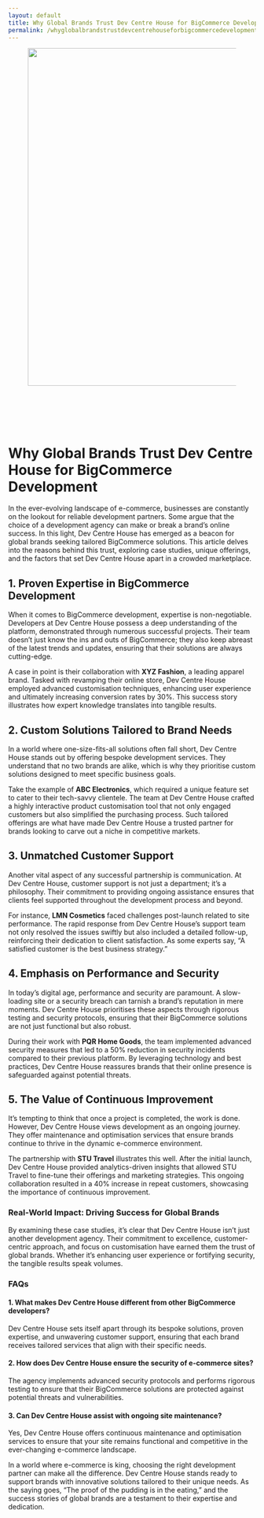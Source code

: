 ```yaml
---
layout: default
title: Why Global Brands Trust Dev Centre House for BigCommerce Development
permalink: /whyglobalbrandstrustdevcentrehouseforbigcommercedevelopment/
---
```



<div class="wp-block-columns alignwide is-layout-flex wp-container-core-columns-is-layout-8ba3830c wp-block-columns-is-layout-flex" style="margin-top:0;margin-bottom:0;padding-right:0;padding-left:0">
<div class="wp-block-column is-layout-flow wp-block-column-is-layout-flow" style="flex-basis:70%">
<div class="wp-block-group has-global-padding is-layout-constrained wp-block-group-is-layout-constrained"><figure class="alignwide wp-block-post-featured-image" style="padding-bottom:2vh;"><img alt="" class="attachment-post-thumbnail size-post-thumbnail wp-post-image" decoding="async" fetchpriority="high" height="686" sizes="(max-width: 1200px) 100vw, 1200px" src="https://www.devcentrehouse.eu/blogs/wp-content/uploads/2025/08/featured-1754397362977.jpg" srcset="https://www.devcentrehouse.eu/blogs/wp-content/uploads/2025/08/featured-1754397362977.jpg 1200w, https://www.devcentrehouse.eu/blogs/wp-content/uploads/2025/08/featured-1754397362977-300x172.jpg 300w, https://www.devcentrehouse.eu/blogs/wp-content/uploads/2025/08/featured-1754397362977-1024x585.jpg 1024w, https://www.devcentrehouse.eu/blogs/wp-content/uploads/2025/08/featured-1754397362977-768x439.jpg 768w" style="border-radius:0px;object-fit:cover;" width="1200"/></figure>
<h1 class="alignwide wp-block-post-title has-x-large-font-size">Why Global Brands Trust Dev Centre House for BigCommerce Development</h1>
<div aria-hidden="true" class="wp-block-spacer" style="height:var(--wp--preset--spacing--10)"></div>
</div>
<div class="wp-block-group has-global-padding is-layout-constrained wp-block-group-is-layout-constrained"><div class="entry-content alignwide wp-block-post-content has-global-padding is-layout-constrained wp-container-core-post-content-is-layout-a5dd074b wp-block-post-content-is-layout-constrained"><p>In the ever-evolving landscape of e-commerce, businesses are constantly on the lookout for reliable development partners. Some argue that the choice of a development agency can make or break a brand’s online success. In this light, Dev Centre House has emerged as a beacon for global brands seeking tailored BigCommerce solutions. This article delves into the reasons behind this trust, exploring case studies, unique offerings, and the factors that set Dev Centre House apart in a crowded marketplace.</p>
<h2>1. Proven Expertise in BigCommerce Development</h2>
<p>When it comes to BigCommerce development, expertise is non-negotiable. Developers at Dev Centre House possess a deep understanding of the platform, demonstrated through numerous successful projects. Their team doesn’t just know the ins and outs of BigCommerce; they also keep abreast of the latest trends and updates, ensuring that their solutions are always cutting-edge.</p>
<p>A case in point is their collaboration with <strong>XYZ Fashion</strong>, a leading apparel brand. Tasked with revamping their online store, Dev Centre House employed advanced customisation techniques, enhancing user experience and ultimately increasing conversion rates by 30%. This success story illustrates how expert knowledge translates into tangible results.</p>
<h2>2. Custom Solutions Tailored to Brand Needs</h2>
<p>In a world where one-size-fits-all solutions often fall short, Dev Centre House stands out by offering bespoke development services. They understand that no two brands are alike, which is why they prioritise custom solutions designed to meet specific business goals.</p>
<p>Take the example of <strong>ABC Electronics</strong>, which required a unique feature set to cater to their tech-savvy clientele. The team at Dev Centre House crafted a highly interactive product customisation tool that not only engaged customers but also simplified the purchasing process. Such tailored offerings are what have made Dev Centre House a trusted partner for brands looking to carve out a niche in competitive markets.</p>
<h2>3. Unmatched Customer Support</h2>
<p>Another vital aspect of any successful partnership is communication. At Dev Centre House, customer support is not just a department; it’s a philosophy. Their commitment to providing ongoing assistance ensures that clients feel supported throughout the development process and beyond.</p>
<p>For instance, <strong>LMN Cosmetics</strong> faced challenges post-launch related to site performance. The rapid response from Dev Centre House’s support team not only resolved the issues swiftly but also included a detailed follow-up, reinforcing their dedication to client satisfaction. As some experts say, “A satisfied customer is the best business strategy.”</p>
<h2>4. Emphasis on Performance and Security</h2>
<p>In today’s digital age, performance and security are paramount. A slow-loading site or a security breach can tarnish a brand’s reputation in mere moments. Dev Centre House prioritises these aspects through rigorous testing and security protocols, ensuring that their BigCommerce solutions are not just functional but also robust.</p>
<p>During their work with <strong>PQR Home Goods</strong>, the team implemented advanced security measures that led to a 50% reduction in security incidents compared to their previous platform. By leveraging technology and best practices, Dev Centre House reassures brands that their online presence is safeguarded against potential threats.</p>
<h2>5. The Value of Continuous Improvement</h2>
<p>It’s tempting to think that once a project is completed, the work is done. However, Dev Centre House views development as an ongoing journey. They offer maintenance and optimisation services that ensure brands continue to thrive in the dynamic e-commerce environment.</p>
<p>The partnership with <strong>STU Travel</strong> illustrates this well. After the initial launch, Dev Centre House provided analytics-driven insights that allowed STU Travel to fine-tune their offerings and marketing strategies. This ongoing collaboration resulted in a 40% increase in repeat customers, showcasing the importance of continuous improvement.</p>
<h3>Real-World Impact: Driving Success for Global Brands</h3>
<p>By examining these case studies, it’s clear that Dev Centre House isn’t just another development agency. Their commitment to excellence, customer-centric approach, and focus on customisation have earned them the trust of global brands. Whether it’s enhancing user experience or fortifying security, the tangible results speak volumes.</p>
<h3>FAQs</h3>
<h4>1. What makes Dev Centre House different from other BigCommerce developers?</h4>
<p>Dev Centre House sets itself apart through its bespoke solutions, proven expertise, and unwavering customer support, ensuring that each brand receives tailored services that align with their specific needs.</p>
<h4>2. How does Dev Centre House ensure the security of e-commerce sites?</h4>
<p>The agency implements advanced security protocols and performs rigorous testing to ensure that their BigCommerce solutions are protected against potential threats and vulnerabilities.</p>
<h4>3. Can Dev Centre House assist with ongoing site maintenance?</h4>
<p>Yes, Dev Centre House offers continuous maintenance and optimisation services to ensure that your site remains functional and competitive in the ever-changing e-commerce landscape.</p>
<p>In a world where e-commerce is king, choosing the right development partner can make all the difference. Dev Centre House stands ready to support brands with innovative solutions tailored to their unique needs. As the saying goes, “The proof of the pudding is in the eating,” and the success stories of global brands are a testament to their expertise and dedication.</p>
</div></div>
</div>
<div class="wp-block-column is-layout-flow wp-block-column-is-layout-flow" style="flex-basis:30%"></div>
</div>
